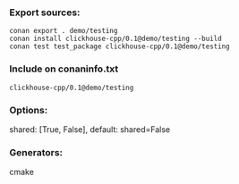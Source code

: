 ### Export sources:
```
conan export . demo/testing
conan install clickhouse-cpp/0.1@demo/testing --build
conan test test_package clickhouse-cpp/0.1@demo/testing
```

### Include on conaninfo.txt
```
clickhouse-cpp/0.1@demo/testing
```

### Options:
shared: [True, False], default: shared=False

### Generators:
cmake